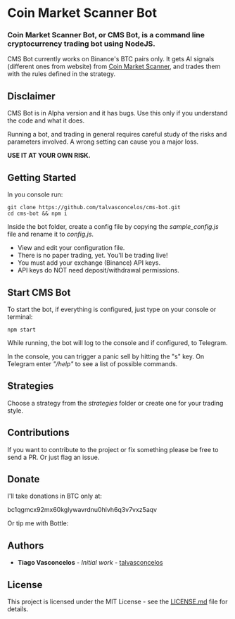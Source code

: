 # Coin Market Scanner Bot

### Coin Market Scanner Bot, or CMS Bot, is a command line cryptocurrency trading bot using  NodeJS.

CMS Bot currently works on Binance's BTC pairs only. It gets AI signals (different ones from website) from [Coin Market Scanner](https:coinmarketscanner.app), and trades them with the rules defined in the strategy.

## Disclaimer
CMS Bot is in Alpha version and it has bugs. Use this only if you understand the code and what it does. 

Running a bot, and trading in general requires careful study of the risks and parameters involved. A wrong setting can cause you a major loss.

__USE IT AT YOUR OWN RISK.__

## Getting Started
In you console run:
```
git clone https://github.com/talvasconcelos/cms-bot.git
cd cms-bot && npm i
```
Inside the bot folder, create a config file by copying the *sample_config.js* file and rename it to *config.js*. 

- View and edit your configuration file.
- There is no paper trading, yet. You'll be trading live!
- You must add your exchange (Binance) API keys.
- API keys do NOT need deposit/withdrawal permissions.

## Start CMS Bot
To start the bot, if everything is configured, just type on your console or terminal:
```
npm start
```
While running, the bot will log to the console and if configured, to Telegram. 

In the console, you can trigger a panic sell by hitting the "s" key. On Telegram enter *"/help"* to see a list of possible commands.

## Strategies
Choose a strategy from the *strategies* folder or create one for your trading style.

## Contributions 
If you want to contribute to the project or fix something please be free to send a PR. Or just flag an issue. 

## Donate
I'll take donations in BTC only at:

bc1qgmcx92mx60kglywavrdnu0hlvh6q3v7vxz5aqv

Or tip me with Bottle:
<div id="bottle-payment-button" data-corner="25px" data-fill="filled" data-size="large" data-color="#40a79a" data-textColor="#FFFFFF" data-service="bottle" data-name="Tiago%20Vasconcelos" data-avatar="https://cdn.bottle.li/userimg/43faa844592a5791523454e6f9e841bef4748e1c81ba792eaa7fc23dfb368e0e.jpg" data-username="m9S2Bcyq2PS197yFJd7e5MfriEXtrBDANXiueowunjyB" data-text="tip" data-url="https://pay.bottle.li/send/social/" ></div>
<script src="https://cdn.bottle.li/button/bb.min.js"></script>

## Authors

* **Tiago Vasconcelos** - *Initial work* - [talvasconcelos](https://github.com/talvasconcelos)

## License

This project is licensed under the MIT License - see the [LICENSE.md](LICENSE.md) file for details.

